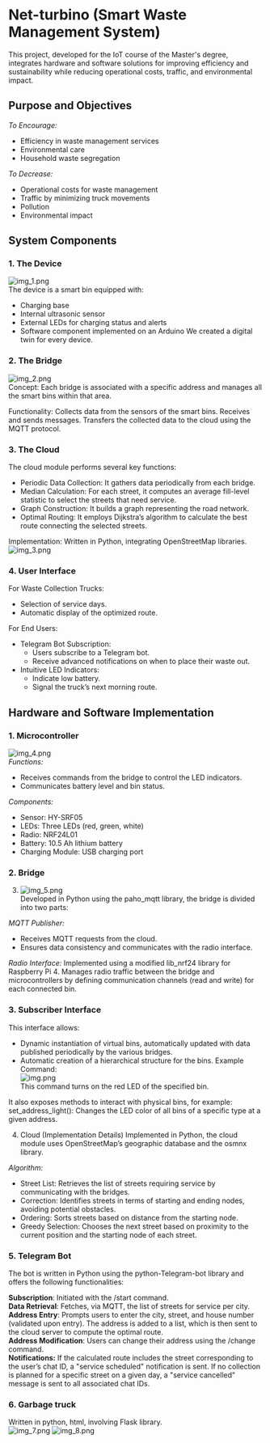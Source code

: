 # Net-turbino (Smart Waste Management System)
This project, developed for the IoT course of the Master's degree, integrates hardware and software solutions for improving efficiency and sustainability while reducing operational costs, traffic, and environmental impact.

## Purpose and Objectives
*To Encourage:*   
- Efficiency in waste management services
- Environmental care
- Household waste segregation  

*To Decrease:*  
- Operational costs for waste management
- Traffic by minimizing truck movements
- Pollution
- Environmental impact

## System Components
### 1. The Device  
![img_1.png](images/img_1.png)  
The device is a smart bin equipped with:
- Charging base
- Internal ultrasonic sensor
- External LEDs for charging status and alerts
- Software component implemented on an Arduino
We created a digital twin for every device.

### 2. The Bridge
![img_2.png](images/img_2.png)  
Concept:
Each bridge is associated with a specific address and manages all the smart bins within that area.

Functionality:
Collects data from the sensors of the smart bins.
Receives and sends messages.
Transfers the collected data to the cloud using the MQTT protocol.

### 3. The Cloud 
The cloud module performs several key functions:

- Periodic Data Collection: It gathers data periodically from each bridge.
- Median Calculation: For each street, it computes an average fill-level statistic to select the streets that need service.
- Graph Construction: It builds a graph representing the road network.
- Optimal Routing: It employs Dijkstra’s algorithm to calculate the best route connecting the selected streets.

Implementation: Written in Python, integrating OpenStreetMap libraries.
![img_3.png](images/img_3.png)

### 4. User Interface  
For Waste Collection Trucks:
- Selection of service days.
- Automatic display of the optimized route.

For End Users:
- Telegram Bot Subscription:
  - Users subscribe to a Telegram bot. 
  - Receive advanced notifications on when to place their waste out.
- Intuitive LED Indicators:
  - Indicate low battery.
  - Signal the truck’s next morning route.

## Hardware and Software Implementation

### 1. Microcontroller 
![img_4.png](images/img_4.png)  
*Functions:*
- Receives commands from the bridge to control the LED indicators.
- Communicates battery level and bin status.

*Components:*
- Sensor: HY-SRF05
- LEDs: Three LEDs (red, green, white)
- Radio: NRF24L01
- Battery: 10.5 Ah lithium battery
- Charging Module: USB charging port

### 2. Bridge
3. ![img_5.png](images/img_5.png)  
Developed in Python using the paho_mqtt library, the bridge is divided into two parts:

*MQTT Publisher:*
- Receives MQTT requests from the cloud.
- Ensures data consistency and communicates with the radio interface.

*Radio Interface:*
Implemented using a modified lib_nrf24 library for Raspberry Pi 4.
Manages radio traffic between the bridge and microcontrollers by defining communication channels (read and write) for each connected bin.

### 3. Subscriber Interface
This interface allows:

- Dynamic instantiation of virtual bins, automatically updated with data published periodically by the various bridges.
- Automatic creation of a hierarchical structure for the bins.
Example Command:  
![img.png](images/img.png)  
This command turns on the red LED of the specified bin.

It also exposes methods to interact with physical bins, for example:  
set_address_light(): Changes the LED color of all bins of a specific type at a given address.

4. Cloud (Implementation Details)
Implemented in Python, the cloud module uses OpenStreetMap’s geographic database and the osmnx library.

*Algorithm:*

- Street List: Retrieves the list of streets requiring service by communicating with the bridges.
- Correction: Identifies streets in terms of starting and ending nodes, avoiding potential obstacles.
- Ordering: Sorts streets based on distance from the starting node.
- Greedy Selection: Chooses the next street based on proximity to the current position and the starting node of each street.

### 5. Telegram Bot
The bot is written in Python using the python-Telegram-bot library and offers the following functionalities:

**Subscription**: Initiated with the /start command.  
**Data Retrieval**: Fetches, via MQTT, the list of streets for service per city.  
**Address Entry**: Prompts users to enter the city, street, and house number (validated upon entry). The address is added to a list, which is then sent to the cloud server to compute the optimal route.  
**Address Modification**: Users can change their address using the /change command.  
**Notifications:**
If the calculated route includes the street corresponding to the user’s chat ID, a "service scheduled" notification is sent.
If no collection is planned for a specific street on a given day, a "service cancelled" message is sent to all associated chat IDs.

### 6. Garbage truck
Written in python, html, involving Flask library.  
![img_7.png](images/img_7.png)
![img_8.png](images/img_8.png)
